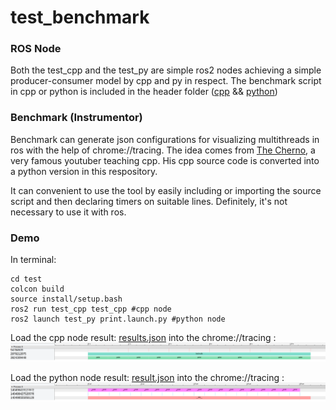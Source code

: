 # test_benchmark

### ROS Node

Both the test_cpp and the test_py are simple ros2 nodes achieving a simple producer-consumer model by cpp and py in respect. The benchmark script in cpp or python is included in the header folder ([cpp](./test/test_cpp/include/test_cpp/Instrumentor.h) && [python](./test/test_py/test_py/benchmark.py))

### Benchmark (Instrumentor)

Benchmark can generate json configurations for visualizing multithreads in ros with the help of chrome://tracing. The idea comes from [The Cherno](https://www.youtube.com/watch?v=xlAH4dbMVnU&t=406s), a very famous youtuber teaching cpp. His cpp source code is converted into a python version in this respository.

It can convenient to use the tool by easily including or importing the source script and then declaring timers on suitable lines. Definitely, it's not necessary to use it with ros.

### Demo

In terminal:
```
cd test
colcon build
source install/setup.bash
ros2 run test_cpp test_cpp #cpp node
ros2 launch test_py print.launch.py #python node
```

Load the cpp node result: [results.json](./test/results.json) into the chrome://tracing :
<img src="./test/test_cpp.png">

Load the python node result: [result.json](./test/result.json) into the chrome://tracing :
<img src="./test/test_py.png">
